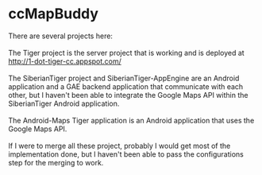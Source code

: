 # ccMapBuddy
There are several projects here: <br><br>
The Tiger project is the server project that is working and is deployed at http://1-dot-tiger-cc.appspot.com/ <br><br>
The SiberianTiger project and SiberianTiger-AppEngine are an Android application and a GAE backend application that communicate with each other, but I haven't been able to integrate the Google Maps API within the SiberianTiger Android application. <br><br>
The Android-Maps Tiger application is an Android application that uses the Google Maps API. <br><br>
If I were to merge all these project, probably I would get most of the implementation done, but I haven't been able to pass the configurations step for the merging to work. 
